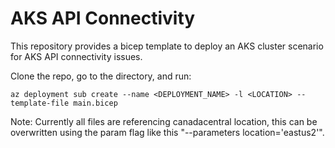 # AKS API Connectivity

This repository provides a bicep template to deploy an AKS cluster scenario for AKS API connectivity issues.

Clone the repo, go to the directory, and run:

```plain-text
az deployment sub create --name <DEPLOYMENT_NAME> -l <LOCATION> --template-file main.bicep
```

Note: Currently all files are referencing canadacentral location, this can be overwritten using the param flag like this "--parameters location='eastus2'".
